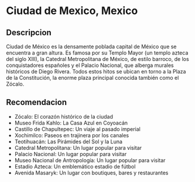 # Ciudad de Mexico, Mexico


## Descripcion

Ciudad de México es la densamente poblada capital de México que se encuentra a gran altura. Es famosa por su Templo Mayor (un templo azteca del siglo XIII), la Catedral Metropolitana de México, de estilo barroco, de los conquistadores españoles y el Palacio Nacional, que alberga murales históricos de Diego Rivera. Todos estos hitos se ubican en torno a la Plaza de la Constitución, la enorme plaza principal conocida también como el Zócalo.

## Recomendacion

- Zócalo: El corazón histórico de la ciudad
- Museo Frida Kahlo: La Casa Azul en Coyoacán
- Castillo de Chapultepec: Un viaje al pasado imperial
- Xochimilco: Paseos en trajinera por los canales
- Teotihuacán: Las Pirámides del Sol y la Luna
- Catedral Metropolitana: Un lugar popular para visitar
- Palacio Nacional: Un lugar popular para visitar
- Museo Nacional de Antropología: Un lugar popular para visitar
- Estadio Azteca: Un emblemático estadio de fútbol
- Avenida Masaryk: Un lugar con boutiques, bares y restaurantes

